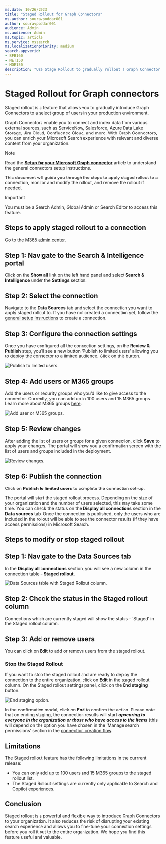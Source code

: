 ```yaml
--- 
ms.date: 10/26/2023
title: "Staged Rollout for Graph Connectors" 
ms.author: souravpoddar001 
author: souravpoddar001 
audience: Admin
ms.audience: Admin 
ms.topic: article 
ms.service: mssearch 
ms.localizationpriority: medium 
search.appverid: 
- BFB160 
- MET150 
- MOE150 
description: "Use Stage Rollout to gradually rollout a Graph Connector to your users" 
---
```


# Staged Rollout for Graph connectors

Staged rollout is a feature that allows you to gradually introduce Graph Connectors to a select group of users in your production environment. 

Graph Connectors enable you to connect and index data from various external sources, such as ServiceNow, Salesforce, Azure Data Lake Storage, Jira Cloud, Confluence Cloud, and more. With Graph Connectors, you can enrich your Microsoft Search experience with relevant and diverse content from your organization.

> [!NOTE]
> Read the [**Setup for your Microsoft Graph connector**](configure-connector.md) article to understand the general connectors setup instructions.

This document will guide you through the steps to apply staged rollout to a connection, monitor and modify the rollout, and remove the rollout if needed.

>[!IMPORTANT]
>You must be a Search Admin, Global Admin or Search Editor to access this feature.

<!---## Steps to apply staged rollout to a connection-->
## Steps to apply staged rollout to a connection

Go to the [M365 admin center](https://admin.microsoft.com).


## Step 1: Navigate to the Search & Intelligence portal

Click on the **Show all** link on the left hand panel and select **Search & Intelligence** under the **Settings** section.
<!---If the above phrase does not apply, delete it and insert specific details for your data source that are different from general setup 
instructions.-->

## Step 2: Select the connection

Navigate to the **Data Sources** tab and select the connection you want to apply staged rollout to. If you have not created a connection yet, follow the [general setup instructions](./configure-connector.md) to create a connection.
<!---If the above phrase does not apply, delete it and insert specific details for your data source that are different from general setup 
instructions.-->

## Step 3: Configure the connection settings

Once you have configured all the connection settings, on the **Review & Publish** step, you’ll see a new button ‘Publish to limited users’ allowing you to deploy the connector to a limited audience. Click on this button.

![Publish to limited users.](media/Staged_Rollout_Publish_limited_users.png)

## Step 4: Add users or M365 groups

Add the users or security groups who you’d like to give access to the connector. Currently, you can add up to 100 users and 15 M365 groups. Learn more about M365 groups [here](https://learn.microsoft.com/microsoft-365/admin/create-groups/office-365-groups?view=o365-worldwide).

![Add user or M365 groups.](media/Staged_Rollout_add_users.png)


## Step 5: Review changes

After adding the list of users or groups for a given connection, click **Save** to apply your changes. The portal will show you a confirmation screen with the list of users and groups included in the deployment.

![Review changes.](media/Staged_Rollout_review_changes.png)

## Step 6: Publish the connection

Click on **Publish to limited users** to complete the connection set-up.

The portal will start the staged rollout process. Depending on the size of your organization and the number of users selected, this may take some time. You can check the status on the **Display all connections** section in the **Data sources** tab. Once the connection is published, only the users who are included in the rollout will be able to see the connector results (if they have access permissions) in Microsoft Search.

<!---If the above phrase does not apply, delete it and insert specific details for your data source that are different from general setup 
instructions.-->

## Steps to modify or stop staged rollout

## Step 1: Navigate to the Data Sources tab

In the **Display all connections** section, you will see a new column in the connection table – **Staged rollout**.

![Data Sources table with Staged Rollout column.](media/Staged_Rollout_connection_table.png)

<!---If the above phrase does not apply, delete it and insert specific details for your data source that are different from general setup 
instructions.-->

## Step 2: Check the status in the Staged rollout column

Connections which are currently staged will show the status - ‘Staged’ in the Staged rollout column.

## Step 3: Add or remove users
You can click on **Edit** to add or remove users from the staged rollout.


### Stop the Staged Rollout
If you want to stop the staged rollout and are ready to deploy the connection to the entire organization, click on **Edit** in the staged rollout column. On the Staged rollout settings panel, click on the **End staging** button.

![End staging option.](media/Staged_Rollout_end_staging.png)

In the confirmation modal, click on **End** to confirm the action. Please note that on ending staging, the connection results will start ***appearing to everyone in the organization or those who have access to the items*** (this will depend on the option you have chosen in the ‘Manage search permissions’ section in the [connection creation flow](https://learn.microsoft.com/microsoftsearch/configure-connector).


## Limitations

The Staged rollout feature has the following limitations in the currrent release:

- You can only add up to 100 users and 15 M365 groups to the staged rollout list.
- The Staged Rollout settings are currently only applicable to Search and Copilot experiences.

## Conclusion

Staged rollout is a powerful and flexible way to introduce Graph Connectors to your organization. It also reduces the risk of disrupting your existing search experience and allows you to fine-tune your connection settings before you roll it out to the entire organization. We hope you find this feature useful and valuable.

<!---Insert limitations for this data source-->

